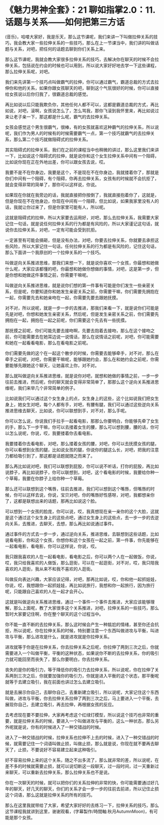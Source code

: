# 《魅力男神全套》：21 聊如指掌2.0：11.话题与关系——如何把第三方话

(音乐)，哈喽大家好，我是乐天，那么这节课呢，我们来讲一下叫做拉伸关系的技巧，我会教大家一些拉伸关系的一些技巧，那么在上一节课当中，我们讲的叫做话题与关系，对吧，把任何的话题去聊到你们关系上来。

那么这节课呢，我就会教大家很多拉伸关系的技巧，去解决你在聊天的时候不会拉伸关系，包括说在约会的时候也可以用到，所以说大家好好地去学一下这些课程，那么拉伸关系呢，对吧。

我们来先讲第一个技巧点叫做霸气的拉伸，你可以通过霸气，霸道总裁的方式去拉伸你和他的关系，如果你跟女孩聊天的吧，聊到这个气氛很好的时候，你可以直接给女孩说以后你归我了，很霸道总裁的感觉。

再比如说以后只能我欺负你，其他任何人都不可以，这都是霸道总裁的方式，再比如说，对吧，滚啊，女孩说怎么了，怎么骂我，那你飞滚到我怀里来，再比如说过来让老子亲一下，那这都是什么呢，霸气的去拉伸关系。

女孩会感觉这个男生很霸气，很棒，有的女孩就喜欢这种霸气的拉伸关系，所以说呢，我们作为男人的时候有的时候需要霸气一点，第一个技巧就霸气的去拉伸关系，那么第二个技巧就做阻碍式的拉伸关系。

其实阻碍式的拉伸关系，我们在之前的课程当中也稍微的讲过，那么这里我们来讲一下，比如说这个阻碍式的拉伸，就是说你和这个女生拉伸关系中间有一个阻碍，比如说你现在正在外地出差，你可以跟女孩去说，哎。

我要不是不在你身边，我要是这个，不是现在不在你身边，我就搂着你了，那就是你们中间有一个阻碍，有个阻碍，你再去拉伸关系，女孩有的时候就不会抗拒了，就会变得非常的简单了，那你可以这样说，你说。

如果现在你就在我旁边的话，我就直接把你按倒了，我就直接抱着你了，这就是，但是你现在不在他身边，你现在中间有一个阻碍，但比如说，如果我家里没有人的话，我就让你过来了，但是你家里可能有人，所以呢。

这就是阻碍式的拉伸，所以大家要去运用好，对吧，那么去拉伸关系，我需要大家记住一句话，就是说任何拉伸关系的行为都是有风险的，所以大家谨记这句话，就说你去拉伸关系，对吧，一定有可能会受到抗拒。

一定甚至有可能会搞砸，但是没有办法，对吧，你要去拉伸关系，你就要去承担这些风险，所以大家记住一句话，任何拉伸关系的行为都是有风险的，记住这句话，那么下面讲一个我原创的一个拉伸关系的一个技巧。

叫做逆向关系推进思维，那我们来想一下，就是说你喜欢一个女孩，你最想和她做什么呢，大家应该都懂的吧，你最想和她做你想做的事情，对吧，这是第一步，但是你想和她做这件事情之前，你需要干嘛呢。

叫做逆向关系推进思维，就是说你们想的第一件事有可能是你们发生一些亲密关系，但是呢，你要知道你和她发生亲密关系之前，你需要干嘛，你们需要先拥抱在一起，你需要先去和她亲吻在一起，你需要先要去跟她抚摸。

对不对，所以说呢，就是一步一步的去推进，那我们来看一下，就是说你们可能是先是对吧，你想和她发生亲密关系，然后呢，但是发生亲密关系之前，你们需要先拥抱在一起，拥抱在一起之前呢，你们需要这个先去有一些抚摸。

那抚摸之前呢，你们可能先要去接吻啊，先要去抱着去接吻，那么在这个接吻之前，你可能需要去在她耳边说一说情话，那么在说情话之前呢，对吧，你可能需要和她在一起看看电影，那么在看电影之前呢。

你们需要先做的这个在一起这个散步的时候，你需要去能够牵手，对不对，那么在牵手之前呢，对吧，你需要干嘛呢，能够跟她约会，那么在和她约会之前呢，你需要能够先跟她这个聊天，让她喜欢上你，对不对。

那么就叫做逆向关系推进思维，就是说你对吧，就想和她做的事情之前，一步一步往前去推进，然后呢，你的聊天就会变得非常简单了，那那么这个逆向关系推进思维呢，我们来举几个非常简单的例子。

比如说我们可以通过这个女生身上的点，女生身上的这些，这个比如说我们把女生身上，她女生对吧，每个人都有手，对吧，有腰有腿，我们可以通过这些逆向关系推进思维去聊天，比如说，你可以联想到手，对不对，那么手呢。

你可以怎么说，你说我们手拉手一起看电影，那那么你要明白，你能够先牵了女生的手，那么下一步干嘛，你可以去搂着女生的腰，那么可以想到腰，腰的话，你可以怎么说呢，你说，哎，我要搂着你去看电影。

我要搂着你去看电影，对吧，那么搂着女孩的腰，对吧，你可以去抚摸女孩的腿，你可以看想到女孩的腿，比如说女孩的腿，你说你的腿这么长，对吧，把我的注意力都给吸引到了，那这都是话题就随之而来了。

那么再比如说对吧，我们可以联想到屁股，你可以说不听话，打你的屁股，再比如说脖子，再比如说脖子，你可以联想到，对吧，这个看电影的时候，我要给你种一个草莓，我要在你脖子上给你种一个草莓。

那么还可以联想到这个嘴唇，往前去推进，我们可以想到这个嘴唇，但嘴唇的时候，你可以这样去说，你说，宝贝对吧，你的嘴唇好性感呀，对吧，我都想亲你了，这都是联想出来的话题，那再比如说这个脸。

可以想到一个女孩的脸庞，你可以说，哎，我真想现在亲一亲你的这个大脸，这就是这个通过这个女生身上的这些点吧，通过女生身上的这些点，去一步一步的去逆向关系，去推进，去聊天，去想，那么再比如说通过事件。

通过事件的方式去一步一步，通过逆向关系，推进思维，去联想到这些话题，比如说看电影，你和这个女孩，你想你和这个女孩在一起之前，第一件事，你先能够在一起看电影，看电影，你可以这样说，你说，哎。

我只跟我喜欢的人在一起看电影，看电影之后，你可以两个人在一起做饭，你说，哎，我只给我喜欢的人做饭，那么逛街，可以在一起逛街，对不对，哎，我只陪我喜欢的人逛街，我从来不和我不喜欢的人逛街。

叫做反向表达兴趣，大家应该记得，对吧，那再比如说，哎，你和他一起抓娃娃，你说，哎，我想跟你一起抓娃娃，再比如说旅行，我想和你一起旅行，因为旅行呢，只能跟自己喜欢的人在一起才会开心。

这就是叫做逆向关系推进思维，通过一个事件一个事件去推进，大家应该能够理解，那么上面呢，教了大家很多这个关系推进，对吧，拉伸关系的一些技巧，那么暂时大家要记住啊，你在整个聊天的这个过程当中。

你不能一直不断的去拉伸关系，那么这时候会产生一种尴尬的情绪，甚至你还会抗拒，所以说呢，你在拉伸关系的时候，特别要注意一个东西叫做进攻与平衡，叫进攻与平衡，那么进攻是什么，就是进攻就是你拉伸关系。

进攻就等于你是在拉伸关系，你去拉伸关系之后呢，你拉伸了两到三次之后，你就需要进入一个叫做平衡，平衡的这种状态，如果说你不断的去拉伸关系，你的吸引力就可能回至而丧失了，那么你要明白，你去拉伸关系。

丧失的是你的吸引力，等于降低你的吸引力去拉伸关系，所以说呢，你在拉伸了关系两到三次之后，你就要加强你的吸引力，你就是进入平衡的这个状态，那平衡呢就等于去建立吸引，我在前面也讲过怎么去建立吸引。

就是去展示你自己，去聊你自己，去重新建立吸引，所以说呢，大家记住这个东西叫做，进攻与平衡，你去拉伸关系拉伸了两到三次之后，马上要进入一个平衡，去展现你自己，去建立吸引，再去拉伸，再根据女孩的反应。

去考虑现在要不要拉伸，大家再考虑这个红绿灯模型，所以说这个技巧也非常的重要，就是拉伸关系的时候，要进入一个叫做进攻与平衡的，这么一种状态，那么另外呢就是说，你有的时候进入了一种交错战的时候。

进入了一种交错战的时候，拉伸关系也拉伸不上去的时候，进入了一种交错战的时候，就需要记住一个词语叫做止损，叫做止损，那么就是说，你现在就不要再去聊天了，止损，不要说好不容易建立起来这种吸引。

好不容易拉伸上来的这个关系，随之不出多流了，那么就非常的差，所以说呢，在差不多的时候就需要止损，就可以说切断这一段聊天，过一段时间，过一天重新过来聊天，可以重新去拉伸关系，那么拉伸关系也不是说。

你在一次聊天的时候，就可以把你们的关系拉伸的非常的快，你可能需要通过好几年的聊天，好几天的聊天，你们的关系才会一步一步的往前去前进，所以记住止损这个词语，那么这就是拉伸关系的所有的技巧。

那么在这里我就带给了大家，希望大家好好的去练习一下，拉伸关系的技巧，那么这节课程我就讲到这里，谢谢观看，(字幕製作/時間軸:秋月AutumnMoon)，有可能是那个女孩。

